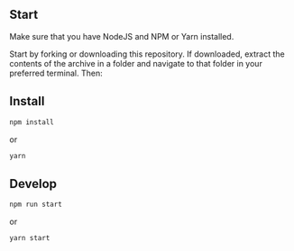
## Start

Make sure that you have NodeJS and NPM or Yarn installed.

Start by forking or downloading this repository. If downloaded, extract the contents of the archive in a folder and navigate to that folder in your preferred terminal. Then:

## Install

```sh
npm install
```

or

```sh
yarn
```

## Develop

```sh
npm run start
```

or

```sh
yarn start
```
